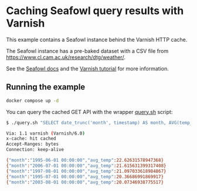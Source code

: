 # Caching Seafowl query results with Varnish

This example contains a Seafowl instance behind the Varnish HTTP cache.

The Seafowl instance has a pre-baked dataset with a CSV file from
<https://www.cl.cam.ac.uk/research/dtg/weather/>.

See the [Seafowl docs](https://www.splitgraph.com/docs/seafowl/guides/querying-cache-cdn) and the
[Varnish tutorial](https://www.splitgraph.com/docs/seafowl/getting-started/tutorial-fly-io/part-4-1-caching-with-varnish)
for more information.

## Running the example

```bash
docker compose up -d
```

You can query the cached GET API with the wrapper [query.sh](./query.sh) script:

```bash
$ ./query.sh "SELECT date_trunc('month', timestamp) AS month, AVG(temp_c_10 * 0.1) AS avg_temp FROM cambridge_weather GROUP BY 1 ORDER BY 2 DESC LIMIT 5" | tail -n10

Via: 1.1 varnish (Varnish/6.0)
x-cache: hit cached
Accept-Ranges: bytes
Connection: keep-alive

{"month":"1995-06-01 00:00:00","avg_temp":22.62631578947368}
{"month":"2006-07-01 00:00:00","avg_temp":21.615631399317408}
{"month":"1997-08-01 00:00:00","avg_temp":21.097033618984867}
{"month":"1995-07-01 00:00:00","avg_temp":20.36686991869917}
{"month":"2003-08-01 00:00:00","avg_temp":20.07346938775517}
```
